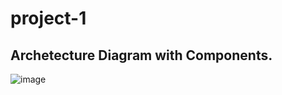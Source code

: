 # project-1

## Archetecture Diagram with Components.

![image](https://user-images.githubusercontent.com/29029753/45581519-27270b00-b8bd-11e8-8cc7-4bac9541c4f5.png)
